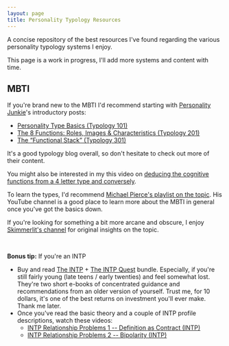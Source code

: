 ```yaml
---
layout: page
title: Personality Typology Resources
---
```


A concise repository of the best resources I've found regarding the various personality typology systems I enjoy.

This page is a work in progress, I'll add more systems and content with time.

## MBTI

If you're brand new to the MBTI I'd recommend starting with [Personality Junkie](https://personalityjunkie.com)'s introductory posts:
- [Personality Type Basics (Typology 101) ](https://personalityjunkie.com/typology-101/)
- [The 8 Functions: Roles, Images & Characteristics (Typology 201)](https://personalityjunkie.com/functions-ni-ti-fi-si-ne-te-fe-se/)
- [The “Functional Stack” (Typology 301)](https://personalityjunkie.com/functional-stack-type-dynamics-theory/)

It's a good typology blog overall, so don't hesitate to check out more of their content.

You might also be interested in my this video on [deducing the cognitive functions from a 4 letter type and conversely](https://www.youtube.com/watch?v=YDSWY1kr4vU).

To learn the types, I'd recommend [Michael Pierce's playlist on the topic](https://www.youtube.com/watch?v=zdwGmkc9brI&list=PL6rzdODmcL65kvRx1us3UXkxWclo-LJ_h&pp=iAQB). His YouTube channel is a good place to learn more about the MBTI in general once you've got the basics down.

If you're looking for something a bit more arcane and obscure, I enjoy [Skimmerlit's channel](https://www.youtube.com/watch?v=6-ySrhaOTg0&list=PLapyHb3ibDRXM5PjMODG8oPx58cL9gST-&pp=iAQB) for original insights on the topic.


<br>

**Bonus tip:** If you're an INTP
- Buy and read [The INTP](https://personalityjunkie.com/intp-book-personality-careers-relationships-truth-meaning/) + [The INTP Quest](https://personalityjunkie.com/intp-quest-book/) bundle. Especially, if you're still fairly young (late teens / early twenties) and feel somewhat lost. They're two short e-books of concentrated guidance and recommendations from an older version of yourself. Trust me, for 10 dollars, it's one of the best returns on investment you'll ever make. Thank me later.
- Once you've read the basic theory and a couple of INTP profile descriptions, watch these videos:
  - [INTP Relationship Problems 1 -- Definition as Contract (INTP)](https://www.youtube.com/watch?v=dLP5edjS_3I)
  - [INTP Relationship Problems 2 -- Bipolarity (INTP)](https://youtu.be/neoDb6NTDL4)

